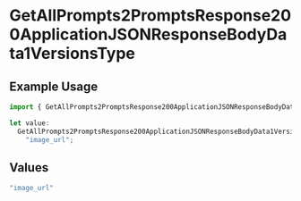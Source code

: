 # GetAllPrompts2PromptsResponse200ApplicationJSONResponseBodyData1VersionsType

## Example Usage

```typescript
import { GetAllPrompts2PromptsResponse200ApplicationJSONResponseBodyData1VersionsType } from "@orq-ai/node/models/operations";

let value:
  GetAllPrompts2PromptsResponse200ApplicationJSONResponseBodyData1VersionsType =
    "image_url";
```

## Values

```typescript
"image_url"
```